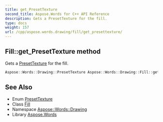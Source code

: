 ```yaml
---
title: get_PresetTexture
second_title: Aspose.Words for C++ API Reference
description: Gets a PresetTexture for the fill.
type: docs
weight: 157
url: /cpp/aspose.words.drawing/fill/get_presettexture/
---
```

## Fill::get_PresetTexture method


Gets a [PresetTexture](../../presettexture/) for the fill.

```cpp
Aspose::Words::Drawing::PresetTexture Aspose::Words::Drawing::Fill::get_PresetTexture()
```

## See Also

* Enum [PresetTexture](../../presettexture/)
* Class [Fill](../)
* Namespace [Aspose::Words::Drawing](../../)
* Library [Aspose.Words](../../../)

